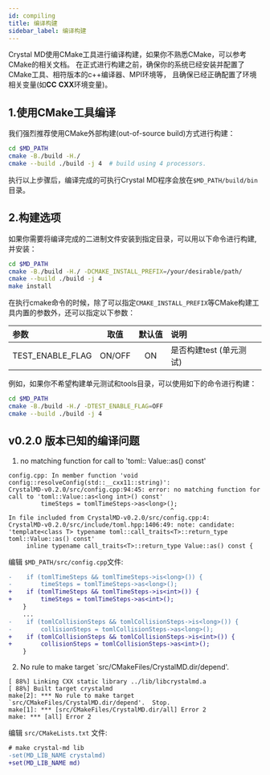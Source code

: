 ```yaml
---
id: compiling
title: 编译构建
sidebar_label: 编译构建
---
```


Crystal MD使用CMake工具进行编译构建，如果你不熟悉CMake，可以参考CMake的相关文档。
在正式进行构建之前，确保你的系统已经安装并配置了CMake工具、相符版本的c++编译器、MPI环境等，
且确保已经正确配置了环境相关变量(如**CC** **CXX**环境变量)。

## 1.使用CMake工具编译
我们强烈推荐使用CMake外部构建(out-of-source build)方式进行构建：
```bash
cd $MD_PATH
cmake -B./build -H./
cmake --build ./build -j 4  # build using 4 processors.
```
执行以上步骤后，编译完成的可执行Crystal MD程序会放在`$MD_PATH/build/bin`目录。

## 2.构建选项
如果你需要将编译完成的二进制文件安装到指定目录，可以用以下命令进行构建,并安装：
```bash
cd $MD_PATH
cmake -B./build -H./ -DCMAKE_INSTALL_PREFIX=/your/desirable/path/
cmake --build ./build -j 4
make install
```

在执行cmake命令的时候，除了可以指定`CMAKE_INSTALL_PREFIX`等CMake构建工具内置的参数外，还可以指定以下参数：

|  参数 | 取值 | 默认值  |  说明 |
| :-   | :-:  | :-:	| :-   |
| TEST_ENABLE_FLAG       | ON/OFF	| ON | 是否构建test (单元测试) |

例如，如果你不希望构建单元测试和tools目录，可以使用如下的命令进行构建：
```bash
cd $MD_PATH
cmake -B./build -H./ -DTEST_ENABLE_FLAG=OFF
cmake --build ./build -j 4
```

## v0.2.0 版本已知的编译问题
1.  no matching function for call to 'toml:: Value::as<long int>() const'

```long
config.cpp: In member function 'void config::resolveConfig(std::__cxx11::string)':
CrystalMD-v0.2.0/src/config.cpp:94:45: error: no matching function for call to 'toml::Value::as<long int>() const'
         timeSteps = tomlTimeSteps->as<long>();
                                             ^
In file included from CrystalMD-v0.2.0/src/config.cpp:4:
CrystalMD-v0.2.0/src/include/toml.hpp:1406:49: note: candidate: 'template<class T> typename toml::call_traits<T>::return_type toml::Value::as() const'
     inline typename call_traits<T>::return_type Value::as() const {
```

编辑 `$MD_PATH/src/config.cpp`文件:
```diff
-    if (tomlTimeSteps && tomlTimeSteps->is<long>()) {
-        timeSteps = tomlTimeSteps->as<long>();
+    if (tomlTimeSteps && tomlTimeSteps->is<int>()) {
+        timeSteps = tomlTimeSteps->as<int>();
    }
    ...
-    if (tomlCollisionSteps && tomlCollisionSteps->is<long>()) {
-        collisionSteps = tomlCollisionSteps->as<long>();
+    if (tomlCollisionSteps && tomlCollisionSteps->is<int>()) {
+        collisionSteps = tomlCollisionSteps->as<int>();
    }

```

2. No rule to make target `src/CMakeFiles/CrystalMD.dir/depend'.

```log
[ 88%] Linking CXX static library ../lib/libcrystalmd.a
[ 88%] Built target crystalmd
make[2]: *** No rule to make target `src/CMakeFiles/CrystalMD.dir/depend'.  Stop.
make[1]: *** [src/CMakeFiles/CrystalMD.dir/all] Error 2
make: *** [all] Error 2
```

编辑 `src/CMakeLists.txt` 文件:
```diff
# make crystal-md lib
-set(MD_LIB_NAME crystalmd)
+set(MD_LIB_NAME md)
```
